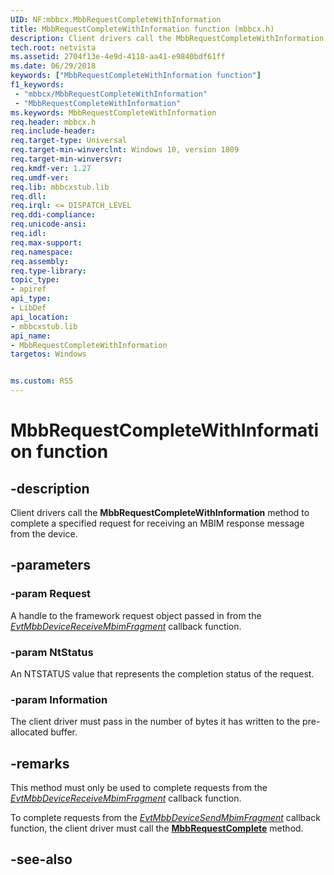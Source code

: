 ```yaml
---
UID: NF:mbbcx.MbbRequestCompleteWithInformation
title: MbbRequestCompleteWithInformation function (mbbcx.h)
description: Client drivers call the MbbRequestCompleteWithInformation method to complete a specified request for receiving an MBIM response message from the device.
tech.root: netvista
ms.assetid: 2704f13e-4e9d-4118-aa41-e9840bdf61ff
ms.date: 06/29/2018
keywords: ["MbbRequestCompleteWithInformation function"]
f1_keywords:
 - "mbbcx/MbbRequestCompleteWithInformation"
 - "MbbRequestCompleteWithInformation"
ms.keywords: MbbRequestCompleteWithInformation
req.header: mbbcx.h
req.include-header:
req.target-type: Universal
req.target-min-winverclnt: Windows 10, version 1809
req.target-min-winversvr:
req.kmdf-ver: 1.27
req.umdf-ver:
req.lib: mbbcxstub.lib
req.dll:
req.irql: <= DISPATCH_LEVEL
req.ddi-compliance:
req.unicode-ansi:
req.idl:
req.max-support:
req.namespace:
req.assembly:
req.type-library: 
topic_type: 
- apiref
api_type: 
- LibDef
api_location: 
- mbbcxstub.lib
api_name: 
- MbbRequestCompleteWithInformation
targetos: Windows


ms.custom: RS5
---
```


# MbbRequestCompleteWithInformation function


## -description



Client drivers call the **MbbRequestCompleteWithInformation** method to complete a specified request for receiving an MBIM response message from the device.

## -parameters

### -param Request

A handle to the framework request object passed in from the [*EvtMbbDeviceReceiveMbimFragment*](nc-mbbcx-evt_mbb_device_receive_mbim_fragment.md) callback function.

### -param NtStatus

An NTSTATUS value that represents the completion status of the request.

### -param Information

The client driver must pass in the number of bytes it has written to the pre-allocated buffer. 

## -remarks

This method must only be used to complete requests from the [*EvtMbbDeviceReceiveMbimFragment*](nc-mbbcx-evt_mbb_device_receive_mbim_fragment.md) callback function.

To complete requests from the [*EvtMbbDeviceSendMbimFragment*](nc-mbbcx-evt_mbb_device_send_mbim_fragment.md) callback function, the client driver must call the [**MbbRequestComplete**](nf-mbbcx-mbbrequestcomplete.md) method.

## -see-also
